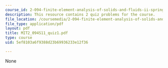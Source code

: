 ```yaml
---
course_id: 2-094-finite-element-analysis-of-solids-and-fluids-ii-spring-2011
description: This resource contains 2 quiz problems for the course.
file_location: /coursemedia/2-094-finite-element-analysis-of-solids-and-fluids-ii-spring-2011/5ef8103a6f9388d23b69936233e12f36_MIT2_094S11_quiz1.pdf
file_type: application/pdf
layout: pdf
title: MIT2_094S11_quiz1.pdf
type: course
uid: 5ef8103a6f9388d23b69936233e12f36

---
```

None